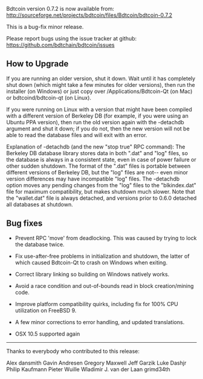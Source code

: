 Bdtcoin version 0.7.2 is now available from:
  http://sourceforge.net/projects/bdtcoin/files/Bdtcoin/bdtcoin-0.7.2

This is a bug-fix minor release.

Please report bugs using the issue tracker at github:
  https://github.com/bdtchain/bdtcoin/issues

How to Upgrade
--------------

If you are running an older version, shut it down. Wait
until it has completely shut down (which might take a few minutes for older
versions), then run the installer (on Windows) or just copy over
/Applications/Bdtcoin-Qt (on Mac) or bdtcoind/bdtcoin-qt (on Linux).

If you were running on Linux with a version that might have been compiled
with a different version of Berkeley DB (for example, if you were using an
Ubuntu PPA version), then run the old version again with the -detachdb
argument and shut it down; if you do not, then the new version will not
be able to read the database files and will exit with an error.

Explanation of -detachdb (and the new "stop true" RPC command):
The Berkeley DB database library stores data in both ".dat" and
"log" files, so the database is always in a consistent state,
even in case of power failure or other sudden shutdown. The
format of the ".dat" files is portable between different
versions of Berkeley DB, but the "log" files are not-- even minor
version differences may have incompatible "log" files. The
-detachdb option moves any pending changes from the "log" files
to the "blkindex.dat" file for maximum compatibility, but makes
shutdown much slower. Note that the "wallet.dat" file is always
detached, and versions prior to 0.6.0 detached all databases
at shutdown.

Bug fixes
---------

* Prevent RPC 'move' from deadlocking. This was caused by trying to lock the
  database twice.

* Fix use-after-free problems in initialization and shutdown, the latter of
  which caused Bdtcoin-Qt to crash on Windows when exiting.

* Correct library linking so building on Windows natively works.

* Avoid a race condition and out-of-bounds read in block creation/mining code.

* Improve platform compatibility quirks, including fix for 100% CPU utilization
  on FreeBSD 9.

* A few minor corrections to error handling, and updated translations.

* OSX 10.5 supported again

----------------------------------------------------
Thanks to everybody who contributed to this release:

Alex
dansmith
Gavin Andresen
Gregory Maxwell
Jeff Garzik
Luke Dashjr
Philip Kaufmann
Pieter Wuille
Wladimir J. van der Laan
grimd34th
